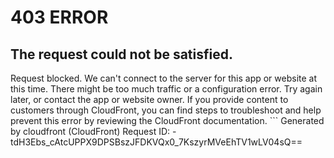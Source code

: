 # 403 ERROR

## The request could not be satisfied.

Request blocked. We can't connect to the server for this app or website at this time. There might be too much traffic or a configuration error. Try again later, or contact the app or website owner. If you provide content to customers through CloudFront, you can find steps to troubleshoot and help prevent this error by reviewing the CloudFront documentation. ```
Generated by cloudfront (CloudFront)
Request ID: -tdH3Ebs_cAtcUPPX9DPSBszJFDKVQx0_7KszyrMVeEhTV1wLV04sQ==

```

